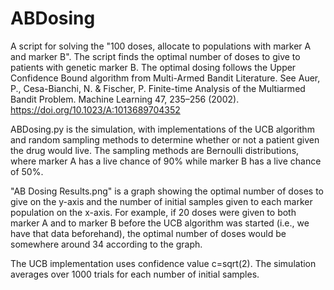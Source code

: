 # ABDosing
A script for solving the "100 doses, allocate to populations with marker A and marker B". The script finds the optimal number of doses to give to patients with genetic marker B. The optimal dosing follows the Upper Confidence Bound algorithm from Multi-Armed Bandit Literature. 
See Auer, P., Cesa-Bianchi, N. & Fischer, P. Finite-time Analysis of the Multiarmed Bandit Problem. Machine Learning 47, 235–256 (2002). https://doi.org/10.1023/A:1013689704352

ABDosing.py is the simulation, with implementations of the UCB algorithm and random sampling methods to determine whether or not a patient given the drug would live. The sampling methods are Bernoulli distributions, where marker A has a live chance of 90% while marker B has a live chance of 50%. 

"AB Dosing Results.png" is a graph showing the optimal number of doses to give on the y-axis and the number of initial samples given to each marker population on the x-axis. For example, if 20 doses were given to both marker A and to marker B before the UCB algorithm was started (i.e., we have that data beforehand), the optimal number of doses would be somewhere around 34 according to the graph.

The UCB implementation uses confidence value c=sqrt(2). The simulation averages over 1000 trials for each number of initial samples.
